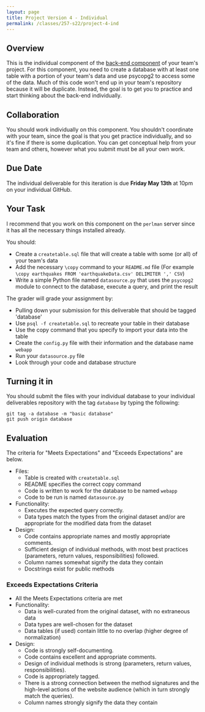 ```yaml
---
layout: page
title: Project Version 4 - Individual
permalink: /classes/257-s22/project-4-ind
---
```


## Overview

This is the individual component of the [back-end component](project-4-backend) of your team's project.
For this component, you need to create a database with at least one table with a portion of your team's data and use psycopg2 to access some of the data.
Much of this code won't end up in your team's repository because it will be duplicate. 
Instead, the goal is to get you to practice and start thinking about the back-end individually.

## Collaboration

You should work individually on this component.
You shouldn't coordinate with your team, since the goal is that you get practice individually, and so it's fine if there is some duplication.
You can get conceptual help from your team and others, however what you submit must be all your own work.

## Due Date

The individual deliverable for this iteration is due **Friday May 13th** at 10pm on your individual GitHub.

## Your Task

I recommend that you work on this component on the `perlman` server since it has all the necessary things installed already.

You should:
* Create a `createtable.sql` file that will create a table with some (or all) of your team's data 
* Add the necessary `\copy` command to your `README.md` file
    (For example `\copy earthquakes FROM 'earthquakeData.csv' DELIMITER ',' CSV`)
* Write a simple Python file named `datasource.py` that uses the `psycopg2` module to connect to the database, execute a query, and print the result

The grader will grade your assignment by:
* Pulling down your submission for this deliverable that should be tagged 'database'
* Use `psql -f createtable.sql` to recreate your table in their database
* Use the copy command that you specify to import your data into the table
* Create the `config.py` file with their information and the database name `webapp`
* Run your `datasource.py` file
* Look through your code and database structure


## Turning it in

You should submit the files with your individual database to your individual deliverables repository with the tag `database` by typing the following:

```
git tag -a database -m "basic database"
git push origin database
```


## Evaluation

The criteria for "Meets Expectations" and "Exceeds Expectations" are below.

* Files:
  * Table is created with `createtable.sql`
  * README specifies the correct copy command
  * Code is written to work for the database to be named `webapp`
  * Code to be run is named `datasource.py`
* Functionality:
  * Executes the expected query correctly.
  * Data types match the types from the original dataset and/or are appropriate for the modified data from the dataset
* Design:
  * Code contains appropriate names and mostly appropriate comments. 
  * Sufficient design of individual methods, with most best practices (parameters, return values, responsibilities) followed.
  * Column names somewhat signify the data they contain
  * Docstrings exist for public methods
  

### Exceeds Expectations Criteria
* All the Meets Expectations criteria are met
* Functionality:
  * Data is well-curated from the original dataset, with no extraneous data
  * Data types are well-chosen for the dataset
  * Data tables (if used) contain little to no overlap (higher degree of normalization)
* Design:
   * Code is strongly self-documenting. 
   * Code contains excellent and appropriate comments. 
   * Design of individual methods is strong (parameters, return values, responsibilities). 
   * Code is appropriately tagged. 
   * There is a strong connection between the method signatures and the high-level actions of the website audience (which in turn strongly match the queries).
   * Column names strongly signify the data they contain

